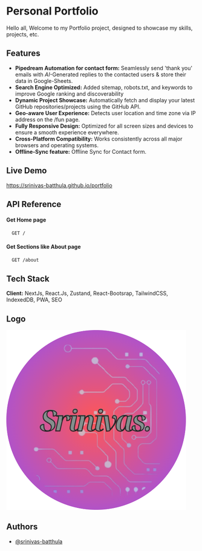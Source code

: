 
# Personal Portfolio

Hello all, Welcome to my Portfolio project, designed to showcase my skills, projects, etc.


## Features

- **Pipedream Automation for contact form:** Seamlessly send 'thank you' emails with *AI*-Generated replies to the contacted users & store their data in Google-Sheets.
- **Search Engine Optimized:** Added sitemap, robots.txt, and keywords to improve Google ranking and discoverability
- **Dynamic Project Showcase:** Automatically fetch and display your latest GitHub repositories/projects using the GitHub API.
- **Geo-aware User Experience:** Detects user location and time zone via IP address on the /fun page.
- **Fully Responsive Design:** Optimized for all screen sizes and devices to ensure a smooth experience everywhere.
- **Cross-Platform Compatibility:** Works consistently across all major browsers and operating systems.
- **Offline-Sync feature:** Offline Sync for Contact form.


## Live Demo

https://srinivas-batthula.github.io/portfolio


## API Reference

#### Get Home page

```http
  GET /
```

#### Get Sections like About page

```http
  GET /about
```


## Tech Stack

**Client:**  NextJs, React.Js, Zustand, React-Bootsrap, TailwindCSS, IndexedDB, PWA, SEO


## Logo

![Logo](https://github.com/srinivas-batthula/portfolio/blob/main/public/icon.png)


## Authors

- [@srinivas-batthula](https://www.github.com/srinivas-batthula)
